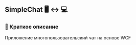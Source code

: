 # 

## SimpleChat :desktop_computer: :left_right_arrow: :computer:

### :page_facing_up: Краткое описание
Приложение многопользовательский чат на основе WCF
